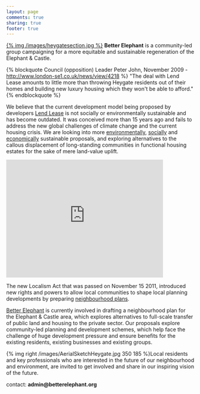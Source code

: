 ```yaml
---
layout: page
comments: true
sharing: true
footer: true
---
```

[{% img /images/heygatesection.jpg %}](http://pr2012.aaschool.ac.uk/submission/uploaded_files/INTER-13/blakemore-Section.jpg)
__Better Elephant__ is a community-led group campaigning for a more equitable and sustainable regeneration of the Elephant & Castle.

{% blockquote Council (opposition) Leader Peter John, November 2009 - http://www.london-se1.co.uk/news/view/4218 %}
	"The deal with Lend Lease amounts to little more than throwing Heygate residents out of their homes and building new luxury housing which they won't be able to afford."
{% endblockquote %}

We believe that the current development model being proposed by developers [Lend Lease](http://www.lendlease.com/Group/Lend-Lease/EMEA/United%20Kingdom/Home.aspx) is not socially or environmentally sustainable and has become outdated. It was conceived more than 15 years ago and fails to address the new global challenges of climate change and the current housing crisis. We are looking into more [environmentally](/Environmental), [socially](/Social) and [economically](Economic) sustainable proposals, and exploring alternatives to the callous displacement of long-standing communities in functional housing estates for the sake of mere land-value uplift.

<iframe width="420" height="315" src="http://www.youtube.com/embed/SfJjt12loiI" frameborder="0" allowfullscreen></iframe>

The new Localism Act that was passed on November 15 2011, introduced new rights and powers to allow local communities to shape local planning developments by preparing [neighbourhood plans](http://www.planningportal.gov.uk/inyourarea/neighbourhood/).

[Better Elephant](http://betterelephant.org) is currently involved in drafting a neighbourhood plan for the Elephant & Castle area, which explores alternatives to full-scale transfer of public land and housing to the private sector. Our proposals explore community-led planning and development schemes, which help face the challenge of huge development pressure and ensure benefits for the existing residents, existing businesses and existing groups.

{% img right /images/AerialSketchHeygate.jpg 350 185 %}Local residents and key professionals who are interested in the future of our neighbourhood and environment, are invited to get involved and share in our inspiring vision of the future.

contact: __admin@betterelephant.org__
